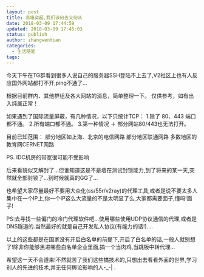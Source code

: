 ```yaml
---
layout: post
title: 高墙突起,我们该何去又何从
date: 2018-03-09 17:44:59
updated: 2018-03-09 17:45:03
status: publish
author: zhangwentian
categories: 
  - 生活随笔
tags: 
---
```



今天下午在TG群看到很多人说自己的服务器SSH登陆不上去了,V2社区上也有人反应国外网站都打不开,ping不通了...

根据目前群内、其他群组及各大网站的消息，简单整理一下。
仅供参考，如有出入纯属正常！

如果遇到了国际流量屏蔽，有几种情况，以下只统计TCP：
1.除了 80、443 端口都不通。
2.所有端口都不通。
3.第一种情况 ＋ 部分网站80/443也无法打开。

目前已知范围：
部分地区如上海、北京的电信网路
部分地区联通网路
多数地区的教育网CERNET网路

PS. IDC机房的带宽很可能不受影响

后来看貌似又解封了...但谁知道这是不是墙在测试封锁能力,到了将来的某一天,突然就全部封锁了...到时候就真的GG了...

也希望大家尽量最好不要用大众化(ss/55r/v2ray)的代理工具,或者是说不要太多人集中在一个IP上,你一个IP这么大流量的不是太明显了么,大家都需要面子,懂吗!面子!

PS:去寻找一些偏门的冷门代理软件吧...使用哪些使用UDP协议通信的代理,或者是DNS隧道的.当然最好的就是自己开发私人协议(有能力的话!)....

以上的这些都是在国家没有开启白名单的前提下,开启了白名单的话,一般人就别想了!除非你能够黑进哪些白名单企业里面,搞一个当肉鸡,当跳板中转代理...

希望这一天不会道来!不然就苦了我们这些搞技术的,只想出去看看外面的世界,学习别人的先进的技术,并无任何舆论影响的人-_-| .